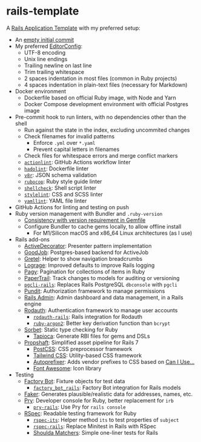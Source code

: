 rails-template
==============

A [Rails Application Template] with my preferred setup:

[Rails Application Template]: <https://guides.rubyonrails.org/rails_application_templates.html>

- An [empty initial commit]
- My preferred [EditorConfig]:
    - UTF-8 encoding
    - Unix line endings
    - Trailing newline on last line
    - Trim trailing whitespace
    - 2 spaces indentation in most files (common in Ruby projects)
    - 4 spaces indentation in plain-text files (necessary for Markdown)
- Docker environment
    - Dockerfile based on official Ruby image, with Node and Yarn
    - Docker Compose development environment with official Postgres image
- Pre-commit hook to run linters, with no dependencies other than the shell
    - Run against the state in the index, excluding uncommited changes
    - Check filenames for invalid patterns
        - Enforce `.yml` over `*.yaml`
        - Prevent capital letters in filenames
    - Check files for whitespace errors and merge conflict markers
    - [`actionlint`]: GitHub Actions workflow linter
    - [`hadolint`]: Dockerfile linter
    - [`v8r`]: JSON schema validation
    - [`rubocop`]: Ruby style guide linter
    - [`shellcheck`]: Shell script linter
    - [`stylelint`]: CSS and SCSS linter
    - [`yamllint`]: YAML file linter
- GitHub Actions for linting and testing on push
- Ruby version management with Bundler and `.ruby-version`
    - [Consistency with version requirement in Gemfile]
    - Configure Bundler to cache gems locally, to allow offline install
        - For M1/Silicon macOS and x86_64 Linux architectures (as I use)
- Rails add-ons
    - [ActiveDecorator]: Presenter pattern implementation
    - [GoodJob]: Postgres-based backend for ActiveJob
    - [Gretel]: Helper to show navigation breadcrumbs
    - [Lograge]: Improved defaults to improve Rails logging
    - [Pagy]: Pagination for collections of items in Ruby
    - [PaperTrail]: Track changes to models for auditing or versioning
    - [`pgcli-rails`]: Replaces Rails PostgreSQL `dbconsole` with `pgcli`
    - [Pundit]: Authorization framework to manage permissions
    - [Rails Admin]: Admin dashboard and data management, in a Rails engine
    - [Rodauth]: Authentication framework to manage user accounts
        - [`rodauth-rails`]: Rails integration for Rodauth
        - [`ruby-argon2`]: Better key derivation function than `bcrypt`
    - [Sorbet]: Static type checking for Ruby
        - [Tapioca]: Generate RBI files for gems and DSLs
    - [Propshaft]: Simplified asset pipeline for Rails 7
        - [PostCSS]: CSS preprocessor framework
        - [Tailwind CSS]: Utility-based CSS framework
        - [Autoprefixer]: Adds vendor prefixes to CSS based on [Can I Use...]
        - [Font Awesome]: Icon library
- Testing
    - [Factory Bot]: Fixture objects for test data
        - [`factory_bot_rails`]: Factory Bot integration for Rails models
    - [Faker]: Generates plausible/realistic data for addresses, names, etc.
    - [Pry]: Developer console for Ruby, better replacement for `irb`
        - [`pry-rails`]: Use Pry for `rails console`
    - [RSpec]: Readable testing framework for Ruby
        - [`rspec-its`]: Helper method `its` to test properties of `subject`
        - [`rspec-rails`]: Replace Minitest in Rails with RSpec
        - [Shoulda Matchers]: Simple one-liner tests for Rails

[empty initial commit]: <https://www.garfieldtech.com/blog/git-empty-commit>
[EditorConfig]: <http://editorconfig.org>

[`actionlint`]: <https://github.com/rhysd/actionlint>
[`hadolint`]: <https://github.com/hadolint/hadolint>
[`v8r`]: <https://www.npmjs.com/package/v8r>
[`rubocop`]: <https://rubocop.org>
[`shellcheck`]: <https://www.shellcheck.net>
[`stylelint`]: <https://stylelint.io>
[`yamllint`]: <https://yamllint.readthedocs.io>

[Consistency with version requirement in Gemfile]: <https://andycroll.com/ruby/read-ruby-version-in-your-gemfile/>

[ActiveDecorator]: <https://github.com/amatsuda/active_decorator>
[GoodJob]: <https://island94.org/2020/07/introducing-goodjob-1-0>
[Gretel]: <https://github.com/kzkn/gretel>
[Lograge]: <https://github.com/roidrage/lograge>
[Pagy]: <https://github.com/ddnexus/pagy>
[PaperTrail]: <https://github.com/paper-trail-gem/paper_trail>
[`pgcli-rails`]: <https://github.com/mattbrictson/pgcli-rails>
[Pundit]: <https://github.com/varvet/pundit>
[Rails Admin]: <https://github.com/railsadminteam/rails_admin>
[Rodauth]: <https://github.com/jeremyevans/rodauth>
[`rodauth-rails`]: <https://github.com/janko/rodauth-rails>
[`ruby-argon2`]: <https://github.com/technion/ruby-argon2>
[Sorbet]: <https://sorbet.org>
[Tapioca]: <https://github.com/Shopify/tapioca>
[Propshaft]: <https://github.com/rails/propshaft>
[PostCSS]: <https://postcss.org>
[Tailwind CSS]: <https://tailwindcss.com>
[Autoprefixer]: <https://github.com/postcss/autoprefixer>
[Can I Use...]: <https://caniuse.com>
[Font Awesome]: <https://fontawesome.com>

[Factory Bot]: <https://github.com/thoughtbot/factory_bot>
[`factory_bot_rails`]: <https://github.com/thoughtbot/factory_bot_rails>
[Faker]: <https://github.com/faker-ruby/faker>
[Pry]: <https://github.com/pry/pry>
[`pry-rails`]: <https://github.com/pry/pry-rails>
[RSpec]: <https://rspec.info>
[`rspec-its`]: <https://github.com/rspec/rspec-its>
[`rspec-rails`]: <https://github.com/rspec/rspec-rails>
[Shoulda Matchers]: <https://matchers.shoulda.io>
